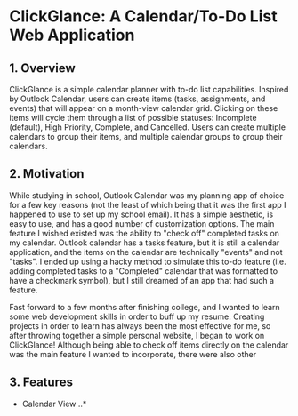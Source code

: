 # ClickGlance: A Calendar/To-Do List Web Application

## 1. Overview

ClickGlance is a simple calendar planner with to-do list capabilities. Inspired by Outlook Calendar, users can create items (tasks, assignments, and events) that will appear on a month-view calendar grid. Clicking on these items will cycle them through a list of possible statuses: Incomplete (default), High Priority, Complete, and Cancelled. Users can create multiple calendars to group their items, and multiple calendar groups to group their calendars.

## 2. Motivation

While studying in school, Outlook Calendar was my planning app of choice for a few key reasons (not the least of which being that it was the first app I happened to use to set up my school email). It has a simple aesthetic, is easy to use, and has a good number of customization options. The main feature I wished existed was the ability to "check off" completed tasks on my calendar. Outlook calendar has a tasks feature, but it is still a calendar application, and the items on the calendar are technically "events" and not "tasks". I ended up using a hacky method to simulate this to-do feature (i.e. adding completed tasks to a "Completed" calendar that was formatted to have a checkmark symbol), but I still dreamed of an app that had such a feature.

Fast forward to a few months after finishing college, and I wanted to learn some web development skills in order to buff up my resume. Creating projects in order to learn has always been the most effective for me, so after throwing together a simple personal website, I began to work on ClickGlance! Although being able to check off items directly on the calendar was the main feature I wanted to incorporate, there were also other  

## 3. Features

* Calendar View
..* 